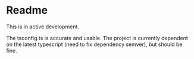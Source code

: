 # Readme

This is in active development. 

The tsconfig.ts is accurate and usable.  The project is currently dependent on the latest typescript (need to fix 
dependency semver), but should be fine.
